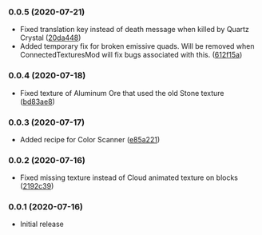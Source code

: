 ### 0.0.5 (2020-07-21)

* Fixed translation key instead of death message when killed by Quartz Crystal ([20da448](https://github.com/nikita488/ZYCraft/commit/20da448d221d35798a8af1efdf58d4d0641cfe14))
* Added temporary fix for broken emissive quads. Will be removed when ConnectedTexturesMod will fix bugs associated with this. ([612f15a](https://github.com/nikita488/ZYCraft/commit/612f15a339f3c9dae0ef7d1458bc74f0b1c8c987))

### 0.0.4 (2020-07-18)

* Fixed texture of Aluminum Ore that used the old Stone texture ([bd83ae8](https://github.com/nikita488/ZYCraft/commit/bd83ae83b5feacafa9c6629f625149ca20c82990))

### 0.0.3 (2020-07-17)

* Added recipe for Color Scanner ([e85a221](https://github.com/nikita488/ZYCraft/commit/e85a221da56ef6e5dca6d1195b69012e69cd5ffa))

### 0.0.2 (2020-07-16)

* Fixed missing texture instead of Cloud animated texture on blocks ([2192c39](https://github.com/nikita488/ZYCraft/commit/2192c39e763e288cccf2d5b6187043ed042e20b7))

### 0.0.1 (2020-07-16)

* Initial release

